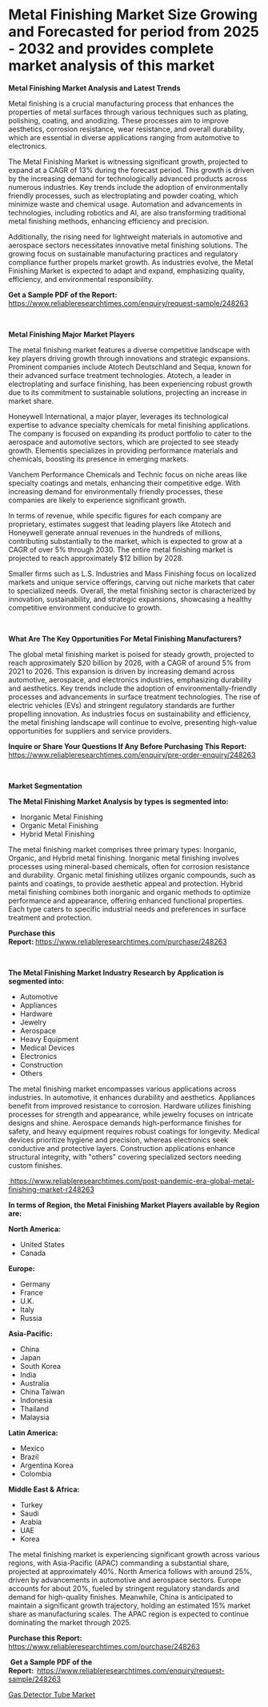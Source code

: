 <p><h1>Metal Finishing Market Size Growing and Forecasted for period from 2025 - 2032 and provides complete market analysis of this market</h1></p><p><strong>Metal Finishing Market Analysis and Latest Trends</strong></p>
<p><p>Metal finishing is a crucial manufacturing process that enhances the properties of metal surfaces through various techniques such as plating, polishing, coating, and anodizing. These processes aim to improve aesthetics, corrosion resistance, wear resistance, and overall durability, which are essential in diverse applications ranging from automotive to electronics.</p><p>The Metal Finishing Market is witnessing significant growth, projected to expand at a CAGR of 13% during the forecast period. This growth is driven by the increasing demand for technologically advanced products across numerous industries. Key trends include the adoption of environmentally friendly processes, such as electroplating and powder coating, which minimize waste and chemical usage. Automation and advancements in technologies, including robotics and AI, are also transforming traditional metal finishing methods, enhancing efficiency and precision.</p><p>Additionally, the rising need for lightweight materials in automotive and aerospace sectors necessitates innovative metal finishing solutions. The growing focus on sustainable manufacturing practices and regulatory compliance further propels market growth. As industries evolve, the Metal Finishing Market is expected to adapt and expand, emphasizing quality, efficiency, and environmental responsibility.</p></p>
<p><strong>Get a Sample PDF of the Report:&nbsp;</strong> <a href="https://www.reliableresearchtimes.com/enquiry/request-sample/248263?utm_campaign=2646&utm_medium=2&utm_source=Github&utm_content=ia&utm_term=30032025&utm_id=metal-finishing">https://www.reliableresearchtimes.com/enquiry/request-sample/248263</a></p>
<p>&nbsp;</p>
<p><strong>Metal Finishing Major Market Players</strong></p>
<p><p>The metal finishing market features a diverse competitive landscape with key players driving growth through innovations and strategic expansions. Prominent companies include Atotech Deutschland and Sequa, known for their advanced surface treatment technologies. Atotech, a leader in electroplating and surface finishing, has been experiencing robust growth due to its commitment to sustainable solutions, projecting an increase in market share.</p><p>Honeywell International, a major player, leverages its technological expertise to advance specialty chemicals for metal finishing applications. The company is focused on expanding its product portfolio to cater to the aerospace and automotive sectors, which are projected to see steady growth. Elementis specializes in providing performance materials and chemicals, boosting its presence in emerging markets.</p><p>Vanchem Performance Chemicals and Technic focus on niche areas like specialty coatings and metals, enhancing their competitive edge. With increasing demand for environmentally friendly processes, these companies are likely to experience significant growth.</p><p>In terms of revenue, while specific figures for each company are proprietary, estimates suggest that leading players like Atotech and Honeywell generate annual revenues in the hundreds of millions, contributing substantially to the market, which is expected to grow at a CAGR of over 5% through 2030. The entire metal finishing market is projected to reach approximately $12 billion by 2028.</p><p>Smaller firms such as L.S. Industries and Mass Finishing focus on localized markets and unique service offerings, carving out niche markets that cater to specialized needs. Overall, the metal finishing sector is characterized by innovation, sustainability, and strategic expansions, showcasing a healthy competitive environment conducive to growth.</p></p>
<p>&nbsp;</p>
<p><strong>What Are The Key Opportunities For Metal Finishing Manufacturers?</strong></p>
<p><p>The global metal finishing market is poised for steady growth, projected to reach approximately $20 billion by 2026, with a CAGR of around 5% from 2021 to 2026. This expansion is driven by increasing demand across automotive, aerospace, and electronics industries, emphasizing durability and aesthetics. Key trends include the adoption of environmentally-friendly processes and advancements in surface treatment technologies. The rise of electric vehicles (EVs) and stringent regulatory standards are further propelling innovation. As industries focus on sustainability and efficiency, the metal finishing landscape will continue to evolve, presenting high-value opportunities for suppliers and service providers.</p></p>
<p><strong>Inquire or Share Your Questions If Any Before Purchasing This Report:</strong> <a href="https://www.reliableresearchtimes.com/enquiry/pre-order-enquiry/248263?utm_campaign=2646&utm_medium=2&utm_source=Github&utm_content=ia&utm_term=30032025&utm_id=metal-finishing">https://www.reliableresearchtimes.com/enquiry/pre-order-enquiry/248263</a></p>
<p>&nbsp;</p>
<p><strong>Market Segmentation</strong></p>
<p><strong>The Metal Finishing Market Analysis by types is segmented into:</strong></p>
<p><ul><li>Inorganic Metal Finishing</li><li>Organic Metal Finishing</li><li>Hybrid Metal Finishing</li></ul></p>
<p><p>The metal finishing market comprises three primary types: Inorganic, Organic, and Hybrid metal finishing. Inorganic metal finishing involves processes using mineral-based chemicals, often for corrosion resistance and durability. Organic metal finishing utilizes organic compounds, such as paints and coatings, to provide aesthetic appeal and protection. Hybrid metal finishing combines both inorganic and organic methods to optimize performance and appearance, offering enhanced functional properties. Each type caters to specific industrial needs and preferences in surface treatment and protection.</p></p>
<p><strong>Purchase this Report:&nbsp;</strong><a href="https://www.reliableresearchtimes.com/purchase/248263?utm_campaign=2646&utm_medium=2&utm_source=Github&utm_content=ia&utm_term=30032025&utm_id=metal-finishing">https://www.reliableresearchtimes.com/purchase/248263</a></p>
<p>&nbsp;</p>
<p><strong>The Metal Finishing Market Industry Research by Application is segmented into:</strong></p>
<p><ul><li>Automotive</li><li>Appliances</li><li>Hardware</li><li>Jewelry</li><li>Aerospace</li><li>Heavy Equipment</li><li>Medical Devices</li><li>Electronics</li><li>Construction</li><li>Others</li></ul></p>
<p><p>The metal finishing market encompasses various applications across industries. In automotive, it enhances durability and aesthetics. Appliances benefit from improved resistance to corrosion. Hardware utilizes finishing processes for strength and appearance, while jewelry focuses on intricate designs and shine. Aerospace demands high-performance finishes for safety, and heavy equipment requires robust coatings for longevity. Medical devices prioritize hygiene and precision, whereas electronics seek conductive and protective layers. Construction applications enhance structural integrity, with "others" covering specialized sectors needing custom finishes.</p></p>
<p><a href="https://www.reliableresearchtimes.com/post-pandemic-era-global-metal-finishing-market-r248263?utm_campaign=2646&utm_medium=2&utm_source=Github&utm_content=ia&utm_term=30032025&utm_id=metal-finishing">&nbsp;https://www.reliableresearchtimes.com/post-pandemic-era-global-metal-finishing-market-r248263</a></p>
<p><strong>In terms of Region, the Metal Finishing Market Players available by Region are:</strong></p>
<p>
    <p> <strong> North America: </strong>
        <ul>
            <li>United States</li>
            <li>Canada</li>
        </ul>
        </p> 
    <p> <strong> Europe: </strong>
        <ul>
            <li>Germany</li>
            <li>France</li>
            <li>U.K.</li>
            <li>Italy</li>
            <li>Russia</li>
        </ul>
        </p> 
    <p> <strong> Asia-Pacific: </strong>
        <ul>
            <li>China</li>
            <li>Japan</li>
            <li>South Korea</li>
            <li>India</li>
            <li>Australia</li>
            <li>China Taiwan</li>
            <li>Indonesia</li>
            <li>Thailand</li>
            <li>Malaysia</li>
        </ul>
        </p> 
    <p> <strong> Latin America: </strong>
        <ul>
            <li>Mexico</li>
            <li>Brazil</li>
            <li>Argentina Korea</li>
            <li>Colombia</li>
        </ul>
        </p> 
    <p> <strong> Middle East & Africa: </strong>
        <ul>
            <li>Turkey</li>
            <li>Saudi</li>
            <li>Arabia</li>
            <li>UAE</li>
            <li>Korea</li>
        </ul>
    </p>
    </p>
<p><p>The metal finishing market is experiencing significant growth across various regions, with Asia-Pacific (APAC) commanding a substantial share, projected at approximately 40%. North America follows with around 25%, driven by advancements in automotive and aerospace sectors. Europe accounts for about 20%, fueled by stringent regulatory standards and demand for high-quality finishes. Meanwhile, China is anticipated to maintain a significant growth trajectory, holding an estimated 15% market share as manufacturing scales. The APAC region is expected to continue dominating the market through 2025.</p></p>
<p><strong>Purchase this Report: </strong><a href="https://www.reliableresearchtimes.com/purchase/248263?utm_campaign=2646&utm_medium=2&utm_source=Github&utm_content=ia&utm_term=30032025&utm_id=metal-finishing">https://www.reliableresearchtimes.com/purchase/248263</a></p>
<p>&nbsp;<strong>Get a Sample PDF of the Report:&nbsp;&nbsp;</strong><a href="https://www.reliableresearchtimes.com/enquiry/request-sample/248263?utm_campaign=2646&utm_medium=2&utm_source=Github&utm_content=ia&utm_term=30032025&utm_id=metal-finishing">https://www.reliableresearchtimes.com/enquiry/request-sample/248263</a></p>
<p><strong></strong></p>
<p><p><a href="https://github.com/sadimsamid/Market-Research-Report-List-1/blob/main/gas-detector-tube-market.md?utm_campaign=2646&utm_medium=2&utm_source=Github&utm_content=ia&utm_term=30032025&utm_id=metal-finishing">Gas Detector Tube Market</a></p></p>